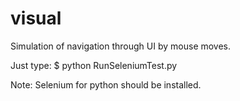 # visual

Simulation of navigation through UI by mouse moves.

Just type:
$ python RunSeleniumTest.py

Note: Selenium for python should be installed.
